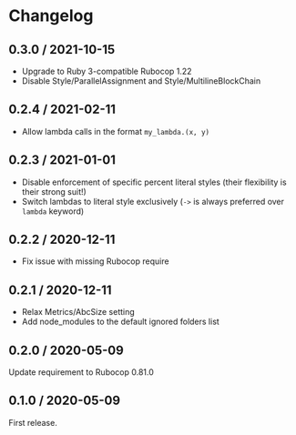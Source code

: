 # Changelog

## 0.3.0 / 2021-10-15

* Upgrade to Ruby 3-compatible Rubocop 1.22
* Disable Style/ParallelAssignment and Style/MultilineBlockChain

## 0.2.4 / 2021-02-11

* Allow lambda calls in the format `my_lambda.(x, y)`

## 0.2.3 / 2021-01-01

* Disable enforcement of specific percent literal styles (their flexibility is their strong suit!)
* Switch lambdas to literal style exclusively (`->` is always preferred over `lambda` keyword)

## 0.2.2 / 2020-12-11

* Fix issue with missing Rubocop require

## 0.2.1 / 2020-12-11

* Relax Metrics/AbcSize setting
* Add node_modules to the default ignored folders list

## 0.2.0 / 2020-05-09

Update requirement to Rubocop 0.81.0

## 0.1.0 / 2020-05-09

First release.
